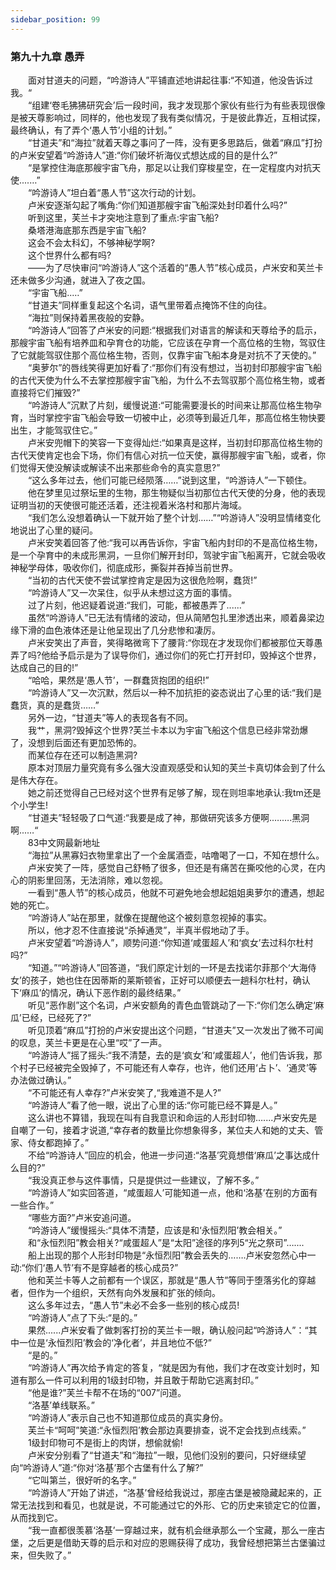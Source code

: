 ```yaml
---
sidebar_position: 99
---
```

### 第九十九章 愚弄  


　　面对甘道夫的问题，“吟游诗人”平铺直述地讲起往事:“不知道，他没告诉过我。“  
　　“组建‘卷毛狒狒研究会’后一段时间，我才发现那个家伙有些行为有些表现很像是被天尊影响过，同样的，他也发现了我有类似情况，于是彼此靠近，互相试探，最终确认，有了弄个‘愚人节’小组的计划。”  
　　“甘道夫”和“海拉”就着天尊之事问了一阵，没有更多思路后，做着“麻瓜”打扮的卢米安望着“吟游诗人”道:“你们破坏祈海仪式想达成的目的是什么?”  
　　“是掌控住海底那艘宇宙飞舟，那足以让我们穿梭星空，在一定程度内对抗天使....…”  
　　“吟游诗人”坦白着“愚人节”这次行动的计划。  
　　卢米安逐渐勾起了嘴角:“你们知道那艘宇宙飞船深处封印着什么吗?”  
　　听到这里，芙兰卡才突地注意到了重点:宇宙飞船?  
　　桑塔港海底那东西是宇宙飞船?  
　　这会不会太科幻，不够神秘学啊?  
　　这个世界什么都有吗?  
　　——为了尽快审问“吟游诗人”这个活着的“愚人节”核心成员，卢米安和芙兰卡还未做多少沟通，就进入了夜之国。  
　　“宇宙飞船..…”  
　　“甘道夫”同样重复起这个名词，语气里带着点掩饰不住的向往。  
　　“海拉”则保持着黑夜般的安静。  
　　“吟游诗人”回答了卢米安的问题:“根据我们对语言的解读和天尊给予的启示，那艘宇宙飞船有培养皿和孕育仓的功能，它应该在孕育一个高位格的生物，驾驭住了它就能驾驭住那个高位格生物，否则，仅靠宇宙飞船本身是对抗不了天使的。”  
　　“奥萝尔”的唇线笑得更加好看了:“那你们有没有想过，当初封印那艘宇宙飞船的古代天使为什么不去掌控那艘宇宙飞船，为什么不去驾驭那个高位格生物，或者直接将它们摧毁?”  
　　“吟游诗人”沉默了片刻，缓慢说道:“可能需要漫长的时间来让那高位格生物孕育，当时掌控宇宙飞船会导致一切被中止，必须等到最近几年，那高位格生物快要出生，才能驾驭住它。”  
　　卢米安兜帽下的笑容一下变得灿烂:“如果真是这样，当初封印那高位格生物的古代天使肯定也会下场，你们有信心对抗一位天使，赢得那艘宇宙飞船，或者，你们觉得天使没解读或解读不出来那些命令的真实意思?”  
　　“这么多年过去，他们可能已经陨落……”说到这里，“吟游诗人”一下顿住。  
　　他在梦里见过祭坛里的生物，那生物疑似当初那位古代天使的分身，他的表现证明当初的天使很可能还活着，还注视着米洛村和那片海域。  
　　“我们怎么没想着确认一下就开始了整个计划……”“吟游诗人”没明显情绪变化地说出了心里的疑问。  
　　卢米安笑着回答了他:“我可以再告诉你，宇宙飞船内封印的不是高位格生物，是一个孕育中的未成形黑洞，一旦你们解开封印，驾驶宇宙飞船离开，它就会吸收神秘学母体，吸收你们，彻底成形，撕裂并吞掉当前世界。  
　　“当初的古代天使不尝试掌控肯定是因为这很危险啊，蠢货!”  
　　“吟游诗人”又一次呆住，似乎从未想过这方面的事情。  
　　过了片刻，他迟疑着说道:“我们，可能，都被愚弄了......”  
　　虽然“吟游诗人”已无法有情绪的波动，但从简陋包扎里渗透出来，顺着鼻梁边缘下滑的血色液体还是让他呈现出了几分悲惨和凄厉。  
　　卢米安笑出了声音，笑得略微弯下了腰背:“你现在才发现你们都被那位天尊愚弄了吗?他给予启示是为了误导你们，通过你们的死亡打开封印，毁掉这个世界，达成自己的目的!”  
　　“哈哈，果然是‘愚人节’，一群蠢货抱团的组织!”  
　　“吟游诗人”又一次沉默，然后以一种不加抗拒的姿态说出了心里的话:“我们是蠢货，真的是蠢货……”  
　　另外一边，“甘道夫”等人的表现各有不同。  
　　我艹，黑洞?毁掉这个世界?芙兰卡本以为宇宙飞船这个信息已经非常劲爆了，没想到后面还有更加恐怖的。  
　　而某位存在还可以制造黑洞?  
　　原本对顶层力量究竟有多么强大没直观感受和认知的芙兰卡真切体会到了什么是伟大存在。  
　　她之前还觉得自己已经对这个世界有足够了解，现在则坦率地承认:我tm还是个小学生!  
　　“甘道夫”轻轻吸了口气道:“我要是成了神，那做研究该多方便啊.….….黑洞啊...…“  
　　83中文网最新地址  
　　“海拉”从黑寡妇衣物里拿出了一个金属酒壶，咕噜喝了一口，不知在想什么。  
　　卢米安笑了一阵，感觉自己舒畅了很多，但还是有痛苦在撕咬他的心灵，在内心的阴影里回荡，无法消除，难以忽视。  
　　一看到“愚人节”的核心成员，他就不可避免地会想起姐姐奥萝尔的遭遇，想起她的死亡。  
　　“吟游诗人”站在那里，就像在提醒他这个被刻意忽视掉的事实。  
　　所以，他才忍不住直接说“杀掉通灵”，半真半假地动了手。  
　　卢米安望着“吟游诗人”，顺势问道:“你知道‘咸蛋超人’和‘疯女’去过科尔杜村吗?”  
　　“知道。”“吟游诗人”回答道，“我们原定计划的一环是去找诺尔菲那个‘大海侍女’的孩子，她也住在因蒂斯的莱斯顿省，正好可以顺便去一趟科尔杜村，确认下‘麻瓜’的情况，确认下恶作剧的最终结果。”  
　　听见“恶作剧”这个名词，卢米安额角的青色血管跳动了一下:“你们怎么确定‘麻瓜’已经，已经死了?”  
　　听见顶着“麻瓜”打扮的卢米安提出这个问题，“甘道夫”又一次发出了微不可闻的叹息，芙兰卡更是在心里“哎”了一声。  
　　“吟游诗人”摇了摇头:“我不清楚，去的是‘疯女’和‘咸蛋超人’，他们告诉我，那个村子已经被完全毁掉了，不可能还有人幸存，也许，他们还用‘占卜’、‘通灵’等办法做过确认。”  
　　“不可能还有人幸存?”卢米安笑了,“我难道不是人?”  
　　“吟游诗人”看了他一眼，说出了心里的话:“你可能已经不算是人。”  
　　这么讲也不算错，我现在叫有自我意识和命运的人形封印物…....卢米安先是自嘲了一句，接着才说道,“幸存者的数量比你想象得多，某位夫人和她的丈夫、管家、侍女都跑掉了。”  
　　不给“吟游诗人”回应的机会，他进一步问道:“洛基’究竟想借‘麻瓜’之事达成什么目的?”  
　　“我没真正参与这件事情，只是提供过一些建议，了解不多。”  
　　“吟游诗人”如实回答道，“咸蛋超人’可能知道一点，他和‘洛基’在别的方面有一些合作。”  
　　“哪些方面?”卢米安追问道。  
　　“吟游诗人”缓慢摇头:“具体不清楚，应该是和‘永恒烈阳’教会相关。”  
　　和“永恒烈阳”教会相关?“咸蛋超人”是“太阳”途径的序列5“光之祭司”…....  
　　船上出现的那个人形封印物是“永恒烈阳”教会丢失的…….卢米安忽然心中一动:“你们‘愚人节’有不是穿越者的核心成员?”  
　　他和芙兰卡等人之前都有一个误区，那就是“愚人节”等同于堕落劣化的穿越者，但作为一个组织，天然有向外发展和扩张的倾向。  
　　这么多年过去，“愚人节”未必不会多一些别的核心成员!  
　　“吟游诗人”点了下头:“是的。”  
　　果然......卢米安看了做刺客打扮的芙兰卡一眼，确认般问起“吟游诗人”：“其中一位是‘永恒烈阳’教会的‘净化者’，并且地位不低?”  
　　“是的。”  
　　“吟游诗人”再次给予肯定的答复，“就是因为有他，我们才在改变计划时，知道有那么一件可以利用的1级封印物，并且敢于帮助它逃离封印。”  
　　“他是谁?”芙兰卡帮不在场的“007”问道。  
　　“洛基’单线联系。”  
　　“吟游诗人”表示自己也不知道那位成员的真实身份。  
　　芙兰卡“呵呵”笑道:“永恒烈阳’教会那边真要排查，说不定会找到点线索。”  
　　1级封印物可不是街上的肉饼，想偷就偷!  
　　卢米安分别看了“甘道夫”和“海拉”一眼，见他们没别的要问，只好继续望向“吟游诗人”道:“你对‘洛基’那个古堡有什么了解?”  
　　“它叫第兰，很好听的名字。”  
　　“吟游诗人”开始了讲述，“洛基’曾经给我说过，那座古堡是被隐藏起来的，正常无法找到和看见，也就是说，不可能通过它的外形、它的历史来锁定它的位置，从而找到它。  
　　“我一直都很羡慕‘洛基’一穿越过来，就有机会继承那么一个宝藏，那么一座古堡，之后更是借助天尊的启示和对应的恩赐获得了成功，我曾经想把第兰古堡骗过来，但失败了。”  
